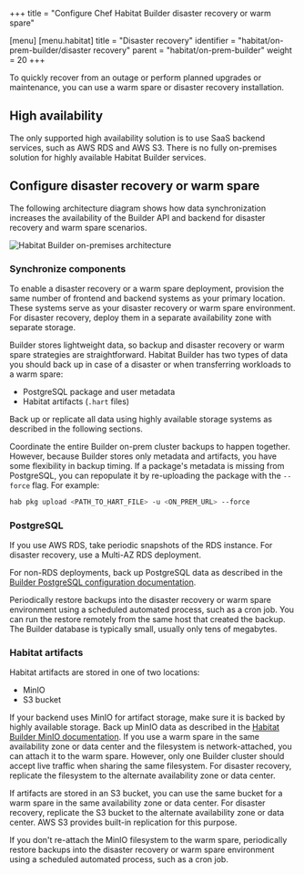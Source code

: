 +++
title = "Configure Chef Habitat Builder disaster recovery or warm spare"

[menu]
  [menu.habitat]
    title = "Disaster recovery"
    identifier = "habitat/on-prem-builder/disaster recovery"
    parent = "habitat/on-prem-builder"
    weight = 20
+++

To quickly recover from an outage or perform planned upgrades or maintenance, you can use a warm spare or disaster recovery installation.

## High availability

The only supported high availability solution is to use SaaS backend services, such as AWS RDS and AWS S3.
There is no fully on-premises solution for highly available Habitat Builder services.

## Configure disaster recovery or warm spare

The following architecture diagram shows how data synchronization increases the availability of the Builder API and backend for disaster recovery and warm spare scenarios.

![Habitat Builder on-premises architecture]()

### Synchronize components

To enable a disaster recovery or a warm spare deployment, provision the same number of frontend and backend systems as your primary location.
These systems serve as your disaster recovery or warm spare environment.
For disaster recovery, deploy them in a separate availability zone with separate storage.

Builder stores lightweight data, so backup and disaster recovery or warm spare strategies are straightforward.
Habitat Builder has two types of data you should back up in case of a disaster or when transferring workloads to a warm spare:

- PostgreSQL package and user metadata
- Habitat artifacts (`.hart` files)

Back up or replicate all data using highly available storage systems as described in the following sections.

Coordinate the entire Builder on-prem cluster backups to happen together.
However, because Builder stores only metadata and artifacts, you have some flexibility in backup timing.
If a package's metadata is missing from PostgreSQL, you can repopulate it by re-uploading the package with the `--force` flag.
For example:

```bash
hab pkg upload <PATH_TO_HART_FILE> -u <ON_PREM_URL> --force
```

### PostgreSQL

If you use AWS RDS, take periodic snapshots of the RDS instance.
For disaster recovery, use a Multi-AZ RDS deployment.

For non-RDS deployments, back up PostgreSQL data as described in the [Builder PostgreSQL configuration documentation](./postgres.md#postgresql-data-backups).

Periodically restore backups into the disaster recovery or warm spare environment using a scheduled automated process, such as a cron job.
You can run the restore remotely from the same host that created the backup.
The Builder database is typically small, usually only tens of megabytes.

### Habitat artifacts

Habitat artifacts are stored in one of two locations:

- MinIO
- S3 bucket

If your backend uses MinIO for artifact storage, make sure it is backed by highly available storage.
Back up MinIO data as described in the [Habitat Builder MinIO documentation](./minio.md#managing-builder-on-prem-artifacts).
If you use a warm spare in the same availability zone or data center and the filesystem is network-attached, you can attach it to the warm spare.
However, only one Builder cluster should accept live traffic when sharing the same filesystem.
For disaster recovery, replicate the filesystem to the alternate availability zone or data center.

If artifacts are stored in an S3 bucket, you can use the same bucket for a warm spare in the same availability zone or data center.
For disaster recovery, replicate the S3 bucket to the alternate availability zone or data center.
AWS S3 provides built-in replication for this purpose.

If you don't re-attach the MinIO filesystem to the warm spare, periodically restore backups into the disaster recovery or warm spare environment using a scheduled automated process, such as a cron job.
